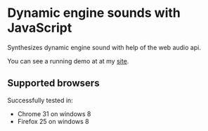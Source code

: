 Dynamic engine sounds with JavaScript
====================================

Synthesizes dynamic engine sound with help of the web audio api.

You can see a running demo at at my [site][demo].

## Supported browsers
Successfully tested in:

  - Chrome 31 on windows 8
  - Firefox 25 on windows 8

  [demo]: http://christine-coenen.de/demos/motor-sound/
